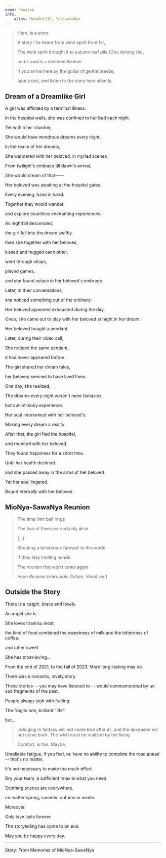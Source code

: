 ```yaml
---
name: Fangluo
info:
    alias: MeowBot233, YukisawaNya
---
```


> Here, is a story.
>
> A story I've heard from wind spirit from far,
>
> The wind spirit brought it to autumn leaf pile (One Among Us),
>
> and it awaits a destined listener.
>
> If you arrive here by the guide of gentle breeze,
>
> take a rest, and listen to the story here silently.

## Dream of a Dreamlike Girl

A girl was afflicted by a terminal illness.

In the hospital walls, she was confined to her bed each night.

Yet within her slumber,

She would have wondrous dreams every night.

In the realm of her dreams,

She wandered with her beloved, in myriad scenes.

From twilight's embrace till dawn's arrival,

She would dream of that——

Her beloved was awaiting at the hospital gates.

Every evening, hand in hand.

Together they would wander, 

and explore countless enchanting experiences.

As nightfall descended,

the girl fell into the dream swiftly.

then she together with her beloved,

kissed and hugged each other.

went through shops,

played games,

and she found solace in her beloved's embrace...

Later, in their conversations,

she noticed something out of the ordinary:

Her beloved appeared exhausted during the day.

Once, she came out to play with her beloved at night in her dream.

Her beloved bought a pendant.

Later, during their video call,

She noticed the same pendant,

it had never appeared before.

The girl shared her dream tales,

her beloved seemed to have lived them.
 
One day, she realized,

The dreams every night weren't mere fantasies,

but out-of-body experience.

Her soul intertwined with her beloved's.

Making every dream a reality.

After that, the girl fled the hospital,

and reunited with her beloved.

They found happiness for a short time.

Until her health declined.

and she passed away in the arms of her beloved.

Yet her soul lingered.

Bound eternally with her beloved.

## MioNya-SawaNya Reunion

> The time limit bell rings
> 
> The two of them are certainly alive
>
> (...)
> 
> Shouting a boisterous farewell to this world
> 
> If they stay holding hands
> 
> The reunion that won’t come again
>
> *From Reunion (Harumaki Gohan, Vocal ver.)*

## Outside the Story

There is a catgirl, brave and lovely.

An angel she is.

She loves tiramisu most, 

the kind of food combined the sweetness of milk and the bitterness of coffee.

and other sweet.

She has most-loving...

From the end of 2021, to the fall of 2023. More long-lasting may be.

There was a romantic, lovely story.

These stories -- you may have listened to -- would commemorated by us: sad fragments of the past.

People always sigh with feeling:

The fragile one, brilliant "life".

but...

> Indulging in fantasy will not come true after all, and the deceased will not come back. The wish must be realized by the living.
>
> Comfort, is this. Maybe.

Unreliable fatigue, if you feel, or, have no ability to complete the road ahead -- that's no matter.

It's not necessary to make too much effort. 

Dry your tears, a sufficient relax is what you need.

Soothing scenes are everywhere, 

no matter spring, summer, autumn or winter.

Moreover, 

Only love lasts forever.

The storytelling has come to an end.

May you be happy every day.

---

Story: From Memories of MioNya-SawaNya
